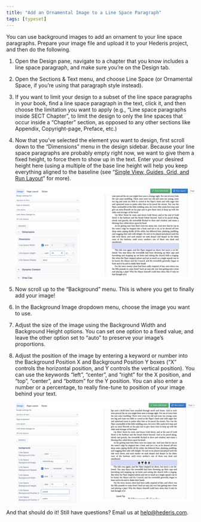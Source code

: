 ```yaml
---
title: "Add an Ornamental Image to a Line Space Paragraph"
tags: [typeset]
---
```

 
<html><body><section data-type="chapter" class="hsecchapter" data-hederis-type="hsecchapter" id="line-space-ornament" data-pi-attrs="id: line-space-ornament; data-tags: typeset;" role="doc-chapter" data-tags="typeset" data-author-name=" " data-book-title=" " title="Add an Ornamental Image to a Line Space Paragraph"><p class="hblkp" data-hederis-type="hblkp" id="pChRgGxJX">You can use background images to add an ornament to your line space paragraphs. Prepare your image file and upload it to your Hederis project, and then do the following.</p><ol class="hwprnumlist" data-hederis-type="hwprnumlist" id="pqM52AHHO"><li class="hblkoli" data-hederis-type="hblkoli" id="lielUmlWte"><p class="hblkoli" data-hederis-type="hblklip" id="p56b0Zjel">Open the Design pane, navigate to a chapter that you know includes a line space paragraph, and make sure you&#8217;re on the Design tab.</p></li><li class="hblkoli" data-hederis-type="hblkoli" id="licp7HYT3h"><p class="hblkoli" data-hederis-type="hblklip" id="pCPM8xM6f">Open the Sections &amp; Text menu, and choose Line Space (or Ornamental Space, if you&#8217;re using that paragraph style instead).</p></li><li class="hblkoli" data-hederis-type="hblkoli" id="li8YsMuHDr"><p class="hblkoli" data-hederis-type="hblklip" id="pzL7JO43I">If you want to limit your design to a subset of the line space paragraphs in your book, find a line space paragraph in the text, click it, and then choose the limitation you want to apply (e.g., &#8220;Line space paragraphs inside SECT Chapter&#8221;, to limit the design to only the line spaces that occur inside a &#8220;Chapter&#8221; section, as opposed to any other sections like Appendix, Copyright-page, Preface, etc.)</p></li><li class="hblkoli" data-hederis-type="hblkoli" id="li4OP7LdkW"><p class="hblkoli" data-hederis-type="hblklip" id="phItlwg4x">Now that you&#8217;ve selected the element you want to design, first scroll down to the &#8220;Dimensions&#8221; menu in the design sidebar. Because your line space paragraphs are probably empty right now, we want to give them a fixed height, to force them to show up in the text. Enter your desired height here (using a multiple of the base line height will help you keep everything aligned to the baseline (see &#8220;<a href="{% link _docs/typeset-view-toolbar.md %}" class="hspana" data-hederis-type="hspana" id="pHipoBZk2">Single View, Guides, Grid, and Run Layout</a>&#8221; for more).</p><img data-hederis-type="hblkimg" class="hblkimg" id="p9Xc7yHov" src="/images/linespace_height.png" data-img-src="/images/linespace_height.png"/></li><li class="hblkoli" data-hederis-type="hblkoli" id="liWCDDkfc2"><p class="hblkoli" data-hederis-type="hblklip" id="p8mdUwAqP">Now scroll up to the &#8220;Background&#8221; menu. This is where you get to finally add your image!</p></li><li class="hblkoli" data-hederis-type="hblkoli" id="liHQUjonfh"><p class="hblkoli" data-hederis-type="hblklip" id="plLDf22Vx">In the Background Image dropdown menu, choose the image you want to use.</p></li><li class="hblkoli" data-hederis-type="hblkoli" id="lipG8DOz47"><p class="hblkoli" data-hederis-type="hblklip" id="pXWknQWod">Adjust the size of the image using the Background Width and Background Height options. You can set one option to a fixed value, and leave the other option set to &#8220;auto&#8221; to preserve your image&#8217;s proportions.</p></li><li class="hblkoli" data-hederis-type="hblkoli" id="liNFJhsOGt"><p class="hblkoli" data-hederis-type="hblklip" id="pUzkiyTus">Adjust the position of the image by entering a keyword or number into the Background Position X and Background Position Y boxes (&#8220;X&#8221; controls the horizontal position, and Y controls the vertical position). You can use the keywords &#8220;left&#8221;, &#8220;center&#8221;, and &#8220;right&#8221; for the X position, and &#8220;top&#8221;, &#8220;center&#8221;, and &#8220;bottom&#8221; for the Y position. You can also enter a number or a percentage, to really fine-tune to position of your image behind your text.</p><img data-hederis-type="hblkimg" class="hblkimg" id="pCB3xGgVp" src="/images/linespace_done.png" data-img-src="/images/linespace_done.png"/></li></ol><p class="hblkp" data-hederis-type="hblkp" id="pNo2ePoJj">And that should do it! Still have questions? Email us at <a href="mailto:help@hederis.com" class="hspana" data-hederis-type="hspana" id="pMVBN7SXA">help@hederis.com</a>. </p></section></body></html>
